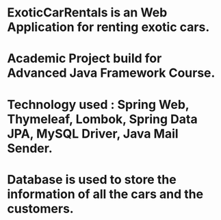 # ExoticCarRentals is an Web Application for renting exotic cars.
# Academic Project build for Advanced Java Framework Course.

# Technology used : Spring Web, Thymeleaf, Lombok, Spring Data JPA, MySQL Driver, Java Mail Sender.
# Database is used to store the information of all the cars and the customers.

